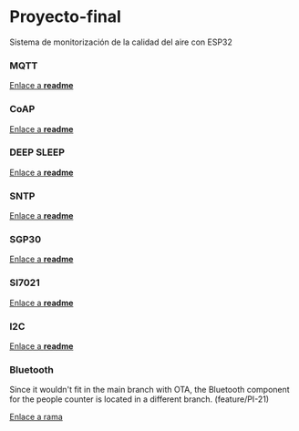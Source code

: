 # Proyecto-final
Sistema de monitorización de la calidad del aire con ESP32

### MQTT
[Enlace a **readme**](AirMonitorProject/components/c_mqtt/README.md)

### CoAP
[Enlace a **readme**](AirMonitorProjectCOAP/README.md)

### DEEP SLEEP
[Enlace a **readme**](AirMonitorProject/components/c_deepSleep/README.md)

### SNTP
[Enlace a **readme**](AirMonitorProject/components/c_sntp/README.md)

### SGP30
[Enlace a **readme**](AirMonitorProject/components/c_sensorSGP30/README.md)

### SI7021
[Enlace a **readme**](AirMonitorProject/components/c_sensorSI7021/README.md)

### I2C
[Enlace a **readme**](AirMonitorProject/components/c_I2C/README.md)

### Bluetooth

Since it wouldn't fit in the main branch with OTA, the Bluetooth component for the people counter is located in a different branch. (feature/PI-21)

[Enlace a rama](../../feature/PI-21)
